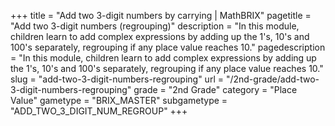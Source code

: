 +++
title = "Add two 3-digit numbers by carrying | MathBRIX"
pagetitle = "Add two 3-digit numbers (regrouping)"
description = "In this module, children learn to add complex expressions by adding up the 1's, 10's and 100's separately, regrouping if any place value reaches 10."
pagedescription = "In this module, children learn to add complex expressions by adding up the 1's, 10's and 100's separately, regrouping if any place value reaches 10."
slug = "add-two-3-digit-numbers-regrouping"
url = "/2nd-grade/add-two-3-digit-numbers-regrouping"
grade = "2nd Grade"
category = "Place Value"
gametype = "BRIX_MASTER"
subgametype = "ADD_TWO_3_DIGIT_NUM_REGROUP"
+++